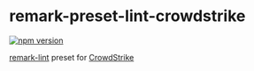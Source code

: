 # remark-preset-lint-crowdstrike

[![npm version](https://badge.fury.io/js/remark-preset-lint-crowdstrike.svg)](https://badge.fury.io/js/remark-preset-lint-crowdstrike)

[remark-lint](https://github.com/remarkjs/remark-lint) preset for [CrowdStrike](https://www.crowdstrike.com)
